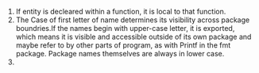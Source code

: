 1. If entity is decleared within a function, it is local to that function.
2. The Case of first letter of name determines its visibility across package boundries.If the names begin with upper-case letter, it is exported, which means it is visible and accessible outside of its own package and maybe refer to by other parts of program, as with Printf in the fmt package. Package names themselves are always in lower case.
3.
